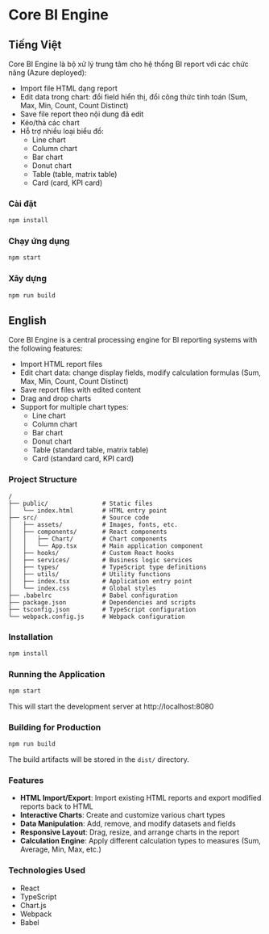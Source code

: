 # Core BI Engine

## Tiếng Việt

Core BI Engine là bộ xử lý trung tâm cho hệ thống BI report với các chức năng (Azure deployed):

- Import file HTML dạng report
- Edit data trong chart: đổi field hiển thị, đổi công thức tính toán (Sum, Max, Min, Count, Count Distinct)
- Save file report theo nội dung đã edit
- Kéo/thả các chart
- Hỗ trợ nhiều loại biểu đồ:
  - Line chart
  - Column chart
  - Bar chart
  - Donut chart
  - Table (table, matrix table)
  - Card (card, KPI card)

### Cài đặt

```bash
npm install
```

### Chạy ứng dụng

```bash
npm start
```

### Xây dựng

```bash
npm run build
```

## English

Core BI Engine is a central processing engine for BI reporting systems with the following features:

- Import HTML report files
- Edit chart data: change display fields, modify calculation formulas (Sum, Max, Min, Count, Count Distinct)
- Save report files with edited content
- Drag and drop charts
- Support for multiple chart types:
  - Line chart
  - Column chart
  - Bar chart
  - Donut chart
  - Table (standard table, matrix table)
  - Card (standard card, KPI card)

### Project Structure

```
/
├── public/               # Static files
│   └── index.html        # HTML entry point
├── src/                  # Source code
│   ├── assets/           # Images, fonts, etc.
│   ├── components/       # React components
│   │   ├── Chart/        # Chart components
│   │   └── App.tsx       # Main application component
│   ├── hooks/            # Custom React hooks
│   ├── services/         # Business logic services
│   ├── types/            # TypeScript type definitions
│   ├── utils/            # Utility functions
│   ├── index.tsx         # Application entry point
│   └── index.css         # Global styles
├── .babelrc              # Babel configuration
├── package.json          # Dependencies and scripts
├── tsconfig.json         # TypeScript configuration
└── webpack.config.js     # Webpack configuration
```

### Installation

```bash
npm install
```

### Running the Application

```bash
npm start
```

This will start the development server at http://localhost:8080

### Building for Production

```bash
npm run build
```

The build artifacts will be stored in the `dist/` directory.

### Features

- **HTML Import/Export**: Import existing HTML reports and export modified reports back to HTML
- **Interactive Charts**: Create and customize various chart types
- **Data Manipulation**: Add, remove, and modify datasets and fields
- **Responsive Layout**: Drag, resize, and arrange charts in the report
- **Calculation Engine**: Apply different calculation types to measures (Sum, Average, Min, Max, etc.)

### Technologies Used

- React
- TypeScript
- Chart.js
- Webpack
- Babel
